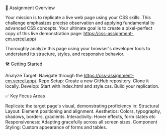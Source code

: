 🎯 Assignment Overview

Your mission is to replicate a live web page using your CSS skills. This challenge emphasizes precise observation and applying fundamental to advanced CSS concepts.
Your ultimate goal is to create a pixel-perfect copy of this live demonstration page: https://css-assignment-cm.vercel.app/

Thoroughly analyze this page using your browser's developer tools to understand its structure, styles, and responsive behavior.

🛠️ Getting Started

Analyze Target: Navigate through the https://css-assignment-cm.vercel.app/.
Repo Setup: Create a new GitHub repository. Clone it locally.
Develop: Start with index.html and style.css. Build your replication.

✅ Key Focus Areas

Replicate the target page's visual, demonstrating proficiency in:
Structural Layout: Element positioning and alignment.
Aesthetics: Colors, typography, shadows, borders, gradients.
Interactivity: Hover effects, form states etc
Responsiveness: Adapting gracefully across all screen sizes.
Component Styling: Custom appearance of forms and tables.
